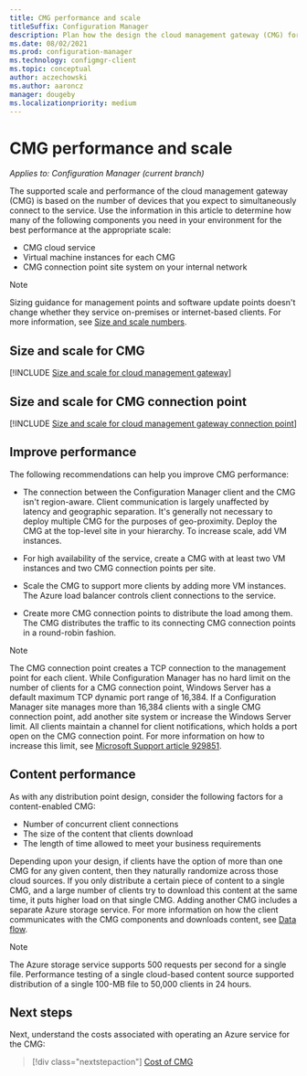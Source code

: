```yaml
---
title: CMG performance and scale
titleSuffix: Configuration Manager
description: Plan how the design the cloud management gateway (CMG) for the best performance at the appropriate scale.
ms.date: 08/02/2021
ms.prod: configuration-manager
ms.technology: configmgr-client
ms.topic: conceptual
author: aczechowski
ms.author: aaroncz
manager: dougeby
ms.localizationpriority: medium
---
```


# CMG performance and scale

*Applies to: Configuration Manager (current branch)*

The supported scale and performance of the cloud management gateway (CMG) is based on the number of devices that you expect to simultaneously connect to the service. Use the information in this article to determine how many of the following components you need in your environment for the best performance at the appropriate scale:

- CMG cloud service
- Virtual machine instances for each CMG
- CMG connection point site system on your internal network

> [!NOTE]
> Sizing guidance for management points and software update points doesn't change whether they service on-premises or internet-based clients. For more information, see [Size and scale numbers](../../../plan-design/configs/size-and-scale-numbers.md).

## Size and scale for CMG

[!INCLUDE [Size and scale for cloud management gateway](../../../plan-design/configs/includes/scale-cmg.md)]

## Size and scale for CMG connection point

[!INCLUDE [Size and scale for cloud management gateway connection point](../../../plan-design/configs/includes/scale-cmgcp.md)]

## Improve performance

The following recommendations can help you improve CMG performance:

- The connection between the Configuration Manager client and the CMG isn't region-aware. Client communication is largely unaffected by latency and geographic separation. It's generally not necessary to deploy multiple CMG for the purposes of geo-proximity. Deploy the CMG at the top-level site in your hierarchy. To increase scale, add VM instances.

- For high availability of the service, create a CMG with at least two VM instances and two CMG connection points per site.

- Scale the CMG to support more clients by adding more VM instances. The Azure load balancer controls client connections to the service.

- Create more CMG connection points to distribute the load among them. The CMG distributes the traffic to its connecting CMG connection points in a round-robin fashion.

> [!NOTE]
> The CMG connection point creates a TCP connection to the management point for each client. While Configuration Manager has no hard limit on the number of clients for a CMG connection point, Windows Server has a default maximum TCP dynamic port range of 16,384. If a Configuration Manager site manages more than 16,384 clients with a single CMG connection point, add another site system or increase the Windows Server limit. All clients maintain a channel for client notifications, which holds a port open on the CMG connection point. For more information on how to increase this limit, see [Microsoft Support article 929851](https://support.microsoft.com/help/929851).

## Content performance

As with any distribution point design, consider the following factors for a content-enabled CMG:

- Number of concurrent client connections
- The size of the content that clients download
- The length of time allowed to meet your business requirements

Depending upon your design, if clients have the option of more than one CMG for any given content, then they naturally randomize across those cloud sources. If you only distribute a certain piece of content to a single CMG, and a large number of clients try to download this content at the same time, it puts higher load on that single CMG. Adding another CMG includes a separate Azure storage service. For more information on how the client communicates with the CMG components and downloads content, see [Data flow](data-flow.md).

> [!NOTE]
> The Azure storage service supports 500 requests per second for a single file. Performance testing of a single cloud-based content source supported distribution of a single 100-MB file to 50,000 clients in 24 hours.<!--512106-->

## Next steps

Next, understand the costs associated with operating an Azure service for the CMG:
  
> [!div class="nextstepaction"]
> [Cost of CMG](cost.md)
